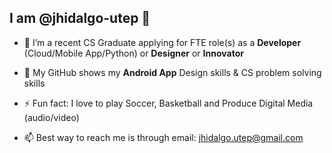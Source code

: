 
## I am @jhidalgo-utep 👋 

- 👀 I’m a recent CS Graduate applying for FTE role(s) as a **Developer** (Cloud/Mobile App/Python) or **Designer** or **Innovator**
 
- 🔭 My GitHub shows my **Android App** Design skills & CS problem solving skills
 
- ⚡ Fun fact: I love to play Soccer, Basketball and Produce Digital Media (audio/video)
 
- 📫 Best way to reach me is through email: jhidalgo.utep@gmail.com
